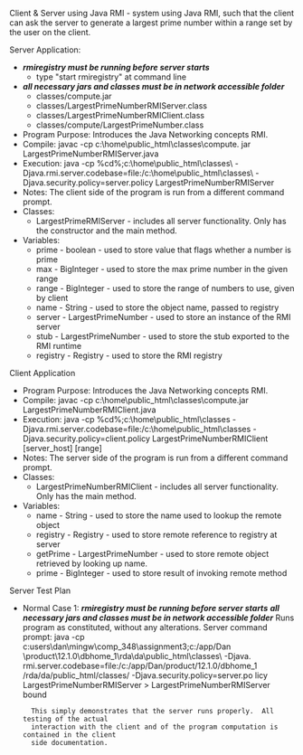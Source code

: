 Client & Server using Java RMI - system using Java RMI, such that the client can ask the server to generate a largest prime number within a range set by the user on the client.

Server Application:
- ***rmiregistry must be running before server starts*** 
	- type "start rmiregistry" at command line
- ***all necessary jars and classes must be in network accessible folder***
	- classes/compute.jar
	- classes/LargestPrimeNumberRMIServer.class
	- classes/LargestPrimeNumberRMIClient.class
	- classes/compute/LargestPrimeNumber.class
- Program Purpose:
		Introduces the Java Networking concepts RMI.
- Compile: javac -cp c:\home\public_html\classes\compute.
		 jar LargestPrimeNumberRMIServer.java
- Execution: java -cp %cd%;c:\home\public_html\classes\ -Djava.rmi.server.codebase=file:/c:\home\public_html\classes\ -Djava.security.policy=server.policy LargestPrimeNumberRMIServer
- Notes:  The client side of the program is run from a different command prompt.
- Classes: 
	- LargestPrimeRMIServer - includes all server functionality. Only has the constructor
		and the main method.
- Variables:
	- prime - boolean - used to store value that flags whether a number is prime
	- max - BigInteger - used to store the max prime number in the given range
	- range - BigInteger - used to store the range of numbers to use, given by client
	- name - String - used to store the object name, passed to registry
	- server - LargestPrimeNumber - used to store an instance of the RMI server
	- stub - LargestPrimeNumber - used to store the stub exported to the RMI runtime
	- registry - Registry - used to store the RMI registry

Client Application
- Program Purpose:
		Introduces the Java Networking concepts RMI.
- Compile: javac -cp c:\home\public_html\classes\compute.jar LargestPrimeNumberRMIClient.java
- Execution: java -cp %cd%;c:\home\public_html\classes -Djava.rmi.server.codebase=file:/c:\home\public_html\classes -Djava.security.policy=client.policy LargestPrimeNumberRMIClient [server_host] [range]
- Notes:  The server side of the program is run from a different command prompt.
- Classes: 
	- LargestPrimeNumberRMIClient - includes all server functionality. Only has the main method.
- Variables:
	- name - String - used to store the name used to lookup the remote object
	- registry - Registry - used to store remote reference to registry at server
	- getPrime - LargestPrimeNumber - used to store remote object retrieved by looking up
				   name.
	- prime - BigInteger - used to store result of invoking remote method

Server Test Plan
- Normal Case 1:
		***rmiregistry must be running before server starts***
		***all necessary jars and classes must be in network accessible folder***
		Runs program as constituted, without any alterations.
		Server command prompt: java -cp c:users\dan\mingw\comp_348\assignment3;c:/app/Dan
							   \product\12.1.0\dbhome_1\rda\da\public_html\classes\ -Djava.
							   rmi.server.codebase=file:/c:/app/Dan/product/12.1.0/dbhome_1
							   /rda/da/public_html/classes/ -Djava.security.policy=server.po
							   licy LargestPrimeNumberRMIServer
		> LargestPrimeNumberRMIServer bound

		This simply demonstrates that the server runs properly.  All testing of the actual
		interaction with the client and of the program computation is contained in the client
		side documentation.
